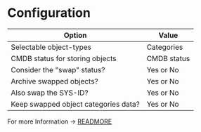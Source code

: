 # Configuration

| Option | Value |
| - | - |
| Selectable object-types | Categories |
| CMDB status for storing objects | CMDB status |
| Consider the "swap" status? | Yes or No |
| Archive swapped objects? | Yes or No |
| Also swap the SYS-ID? | Yes or No |
| Keep swapped object categories data? | Yes or No |

For more Information -> [READMORE](../../../../../i-doit-add-ons/replacement.md)
